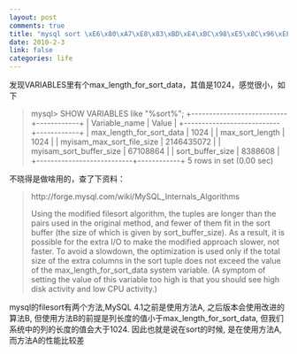 ```yaml
--- 
layout: post
comments: true
title: "mysql sort \xE6\x80\xA7\xE8\x83\xBD\xE4\xBC\x98\xE5\x8C\x96\xEF\xBC\x9Amax_length_for_sort_data"
date: 2010-2-3
link: false
categories: life
---
```

发现VARIABLES里有个max_length_for_sort_data，其值是1024，感觉很小，如下
<blockquote>mysql> SHOW VARIABLES like "%sort%";
+---------------------------+------------+
| Variable_name             | Value      |
+---------------------------+------------+
| max_length_for_sort_data  | 1024       |
| max_sort_length           | 1024       |
| myisam_max_sort_file_size | 2146435072 |
| myisam_sort_buffer_size   | 67108864   |
| sort_buffer_size          | 8388608    |
+---------------------------+------------+
5 rows in set (0.00 sec)</blockquote>

不晓得是做啥用的，查了下资料：
<blockquote>http://forge.mysql.com/wiki/MySQL_Internals_Algorithms

Using the modified filesort algorithm, the tuples are longer than the pairs used in the original method, and fewer of them fit in the sort buffer (the size of which is given by sort_buffer_size). As a result, it is possible for the extra I/O to make the modified approach slower, not faster. To avoid a slowdown, the optimization is used only if the total size of the extra columns in the sort tuple does not exceed the value of the max_length_for_sort_data system variable. (A symptom of setting the value of this variable too high is that you should see high disk activity and low CPU activity.)</blockquote>

mysql的filesort有两个方法,MySQL 4.1之前是使用方法A, 之后版本会使用改进的算法B, 但使用方法B的前提是列长度的值小于max_length_for_sort_data, 但我们系统中的列的长度的值会大于1024. 因此也就是说在sort的时候, 是在使用方法A, 而方法A的性能比较差
